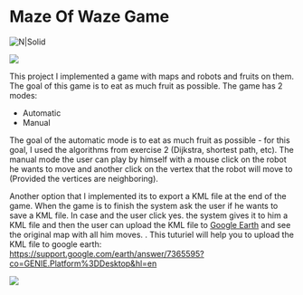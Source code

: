 # Maze Of Waze Game

![N|Solid](http://i.picasion.com/pic89/98ef751d16e17c6bc13049c638fd9662.gif)

![](http://i.picasion.com/pic89/6ffc722b76794ee39d13930b72d0e4ce.gif)


This project I implemented a game with maps and robots and fruits on them.
The goal of this game is to eat as much fruit as possible.
The game has 2 modes:
- Automatic
- Manual

The goal of the automatic mode is to eat as much fruit as possible - for this goal, I used the algorithms from exercise 2  (Dijkstra, shortest path, etc).
The manual mode the user can play by himself with a mouse click on the robot he wants to move and another click on the vertex that the robot will move to (Provided the vertices are neighboring).

Another option that I implemented its to export a KML file at the end of the game.
When the game is to finish the system ask the user if he wants to save a KML file.
In case and the user click yes. the system gives it to him a KML file and then the user can upload the KML file to  [Google Earth](https://earth.google.com) and see the original map with all him moves.
.
This tuturiel will help you to upload the KML file to google earth:
https://support.google.com/earth/answer/7365595?co=GENIE.Platform%3DDesktop&hl=en

![](http://i.picasion.com/pic89/e359fd06a3f0840b5a0ceafd05e9a042.gif)
